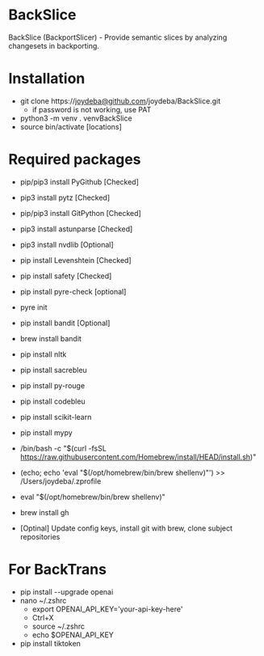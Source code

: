 # BackSlice
BackSlice (BackportSlicer) - Provide semantic slices by analyzing changesets in backporting.

# Installation
- git clone https://joydeba@github.com/joydeba/BackSlice.git
    - if password is not working, use PAT
- python3 -m venv . venvBackSlice
- source bin/activate [locations]
 

# Required packages
- pip/pip3 install PyGithub [Checked]
- pip3 install pytz [Checked]
- pip/pip3 install GitPython [Checked]
- pip3 install astunparse [Checked]
- pip3 install nvdlib [Optional]
- pip install Levenshtein [Checked]
- pip install safety [Checked]
- pip install pyre-check [optional]
- pyre init
- pip install bandit [Optional]
- brew install bandit
- pip install nltk
- pip install sacrebleu
- pip install py-rouge
- pip install codebleu
- pip install scikit-learn
- pip install mypy

- /bin/bash -c "$(curl -fsSL https://raw.githubusercontent.com/Homebrew/install/HEAD/install.sh)" 
- (echo; echo 'eval "$(/opt/homebrew/bin/brew shellenv)"') >> /Users/joydeba/.zprofile
- eval "$(/opt/homebrew/bin/brew shellenv)"   
- brew install gh

- [Optinal] Update config keys, install git with brew, clone subject repositories


# For BackTrans 
- pip install --upgrade openai
- nano ~/.zshrc
    - export OPENAI_API_KEY='your-api-key-here'
    - Ctrl+X
    - source ~/.zshrc
    - echo $OPENAI_API_KEY   
- pip install tiktoken    
